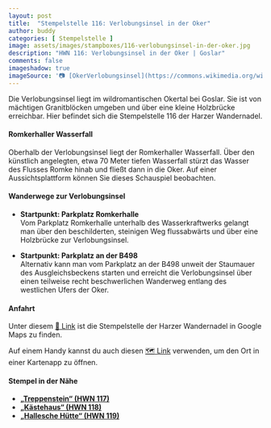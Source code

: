 ```yaml
---
layout: post
title:  "Stempelstelle 116: Verlobungsinsel in der Oker"
author: buddy
categories: [ Stempelstelle ]
image: assets/images/stampboxes/116-verlobungsinsel-in-der-oker.jpg
description: "HWN 116: Verlobungsinsel in der Oker | Goslar"
comments: false
imageshadow: true
imageSource: '📷 [OkerVerlobungsinsel](https://commons.wikimedia.org/wiki/File:OkerVerlobungsinsel.JPG) von <a href="//commons.wikimedia.org/wiki/User:Kassandro" title="User:Kassandro">Kassandro</a> unter Lizenz [CC BY-SA 3.0](https://creativecommons.org/licenses/by-sa/3.0)'
---
```


Die Verlobungsinsel liegt im wildromantischen Okertal bei Goslar. Sie ist von mächtigen Granitblöcken umgeben und über eine kleine Holzbrücke erreichbar. Hier befindet sich die Stempelstelle 116 der Harzer Wandernadel. 

#### Romkerhaller Wasserfall

Oberhalb der Verlobungsinsel liegt der Romkerhaller Wasserfall. Über den künstlich angelegten, etwa 70 Meter tiefen Wasserfall stürzt das Wasser des Flusses Romke hinab und fließt dann in die Oker. Auf einer Aussichtsplattform können Sie dieses Schauspiel beobachten. 

#### Wanderwege zur Verlobungsinsel

- **Startpunkt: Parkplatz Romkerhalle**  
  Vom Parkplatz Romkerhalle unterhalb des Wasserkraftwerks gelangt man über den beschilderten, steinigen Weg flussabwärts und über eine Holzbrücke zur Verlobungsinsel. 

- **Startpunkt: Parkplatz an der B498**  
  Alternativ kann man vom Parkplatz an der B498 unweit der Staumauer des Ausgleichsbeckens starten und erreicht die Verlobungsinsel über einen teilweise recht beschwerlichen Wanderweg entlang des westlichen Ufers der Oker. 

#### Anfahrt

Unter diesem [📍 Link](https://www.google.com/maps/dir/?api=1&origin=&destination=51.8506%2C%2010.4711) ist die Stempelstelle der Harzer Wandernadel in Google Maps zu finden.

<div class="android-only">
  Auf einem Handy kannst du auch diesen 
  <a href="geo:51.8506,10.4711">🗺️ Link</a> 
  verwenden, um den Ort in einer Kartenapp zu öffnen.
  <p></p>
</div>

#### Stempel in der Nähe

- [**„Treppenstein“ (HWN 117)**](/stempelstelle-117-treppenstein)
- [**„Kästehaus“ (HWN 118)**](/stempelstelle-118-kaestehaus)
- [**„Hallesche Hütte“ (HWN 119)**](/stempelstelle-119-hallesche-huette-an-den-ahrendsberger-klippen)
